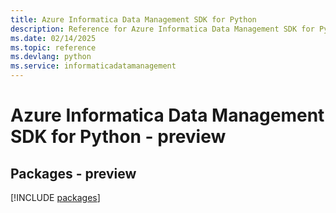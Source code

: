 ```yaml
---
title: Azure Informatica Data Management SDK for Python
description: Reference for Azure Informatica Data Management SDK for Python
ms.date: 02/14/2025
ms.topic: reference
ms.devlang: python
ms.service: informaticadatamanagement
---
```

# Azure Informatica Data Management SDK for Python - preview
## Packages - preview
[!INCLUDE [packages](informatica-data-management-index.md)]
